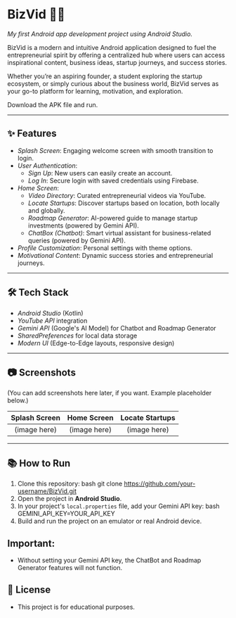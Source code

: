 # BizVid 📱🚀

*My first Android app development project using Android Studio.*

BizVid is a modern and intuitive Android application designed to fuel the entrepreneurial spirit by offering a centralized hub where users can access inspirational content, business ideas, startup journeys, and success stories.

Whether you’re an aspiring founder, a student exploring the startup ecosystem, or simply curious about the business world, BizVid serves as your go-to platform for learning, motivation, and exploration.

Download the APK file and run.

---

## ✨ Features

- *Splash Screen*: Engaging welcome screen with smooth transition to login.
- *User Authentication*:
  - *Sign Up*: New users can easily create an account.
  - *Log In*: Secure login with saved credentials using Firebase.
- *Home Screen*:
  - *Video Directory*: Curated entrepreneurial videos via YouTube.
  - *Locate Startups*: Discover startups based on location, both locally and globally.
  - *Roadmap Generator*: AI-powered guide to manage startup investments (powered by Gemini API).
  - *ChatBox (Chatbot)*: Smart virtual assistant for business-related queries (powered by Gemini API).
- *Profile Customization*: Personal settings with theme options.
- *Motivational Content*: Dynamic success stories and entrepreneurial journeys.

---

## 🛠 Tech Stack

- *Android Studio* (Kotlin)
- *YouTube API* integration
- *Gemini API* (Google's AI Model) for Chatbot and Roadmap Generator
- *SharedPreferences* for local data storage
- *Modern UI* (Edge-to-Edge layouts, responsive design)

---

## 📷 Screenshots

(You can add screenshots here later, if you want. Example placeholder below.)

| Splash Screen | Home Screen | Locate Startups |
| :-----------: | :----------: | :-------------: |
| (image here)  | (image here) | (image here)    |

---

## 📚 How to Run

1. Clone this repository:
   bash
   git clone https://github.com/your-username/BizVid.git
2. Open the project in **Android Studio**.
3. In your project's `local.properties` file, add your Gemini API key:
   bash
   GEMINI_API_KEY=YOUR_API_KEY
4. Build and run the project on an emulator or real Android device.

## Important:

- Without setting your Gemini API key, the ChatBot and Roadmap Generator features will not function.

## 📜 License
- This project is for educational purposes.
